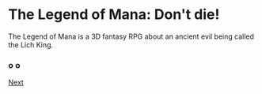 # The Legend of Mana: Don't die!



The Legend of Mana is a 3D fantasy RPG about an ancient evil being called the Lich King.  
  
  
  
  
  
                                                                                                                                                             
  

###                                                                                                        

###                                                                           o                                                            o
[Next](306.md)